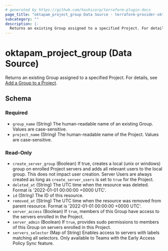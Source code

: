 ```yaml
---
# generated by https://github.com/hashicorp/terraform-plugin-docs
page_title: "oktapam_project_group Data Source - terraform-provider-oktapam"
subcategory: ""
description: |-
  Returns an existing Group assigned to a specified Project. For details, see Add a Group to a Project https://help.okta.com/asa/en-us/Content/Topics/Adv_Server_Access/docs/setup/add-a-group-to-project.htm.
---
```


# oktapam_project_group (Data Source)

Returns an existing Group assigned to a specified Project. For details, see [Add a Group to a Project](https://help.okta.com/asa/en-us/Content/Topics/Adv_Server_Access/docs/setup/add-a-group-to-project.htm).



<!-- schema generated by tfplugindocs -->
## Schema

### Required

- `group_name` (String) The human-readable name of an existing Group. Values are case-sensitive.
- `project_name` (String) The human-readable name of the Project. Values are case-sensitive.

### Read-Only

- `create_server_group` (Boolean) If true, creates a local (unix or windows) group on enrolled Project servers and adds all relevant users to the local group. This does not impact user creation. Server Users are always created as long as `create_server_users` is set to `true` for the Project.
- `deleted_at` (String) The UTC time when the resource was deleted. Format is '2022-01-01 00:00:00 +0000 UTC'.
- `id` (String) The ID of this resource.
- `removed_at` (String) The UTC time when the resource was removed from parent resource. Format is '2022-01-01 00:00:00 +0000 UTC'.
- `server_access` (Boolean) If `true`, members of this Group have access to the servers enrolled in the Project.
- `server_admin` (Boolean) If `true`, provides sudo permissions to members of this Group on servers enrolled in this Project.
- `servers_selector` (Map of String) Enables access to servers with labels matching all selectors. Only available to Teams with the Early Access Policy Sync feature.
